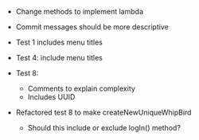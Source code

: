 - Change methods to implement lambda
- Commit messages should be more descriptive
- Test 1 includes menu titles
- Test 4: include menu titles
- Test 8:
    * Comments to explain complexity
    * Includes UUID
    
- Refactored test 8 to make createNewUniqueWhipBird
    * Should this include or exclude logIn() method?